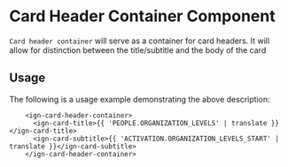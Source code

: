 # Card Header Container Component

`Card header container` will serve as a container for card headers. It will allow for distinction between the title/subtitle and the body of the card

## Usage

The following is a usage example demonstrating the above description:

```
    <ign-card-header-container>
      <ign-card-title>{{ 'PEOPLE.ORGANIZATION_LEVELS' | translate }}</ign-card-title>
      <ign-card-subtitle>{{ 'ACTIVATION.ORGANIZATION_LEVELS_START' | translate }}</ign-card-subtitle>
    </ign-card-header-container>
```
